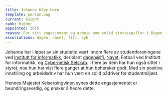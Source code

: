 ```yaml
---
title: Johanne Håøy Horn
template: person.pug
current: knight
rank: Ridder
appointed: 2015
reason: For sitt engasjement og arbeid som solid støttespiller i Dagen og Navet tildeles Johanne Håøy Horn graden Ridder av Hennes Majestet Keiserpingvinen den Fornemmes orden.
associations: dagen, navet, fifi, cyb
---
```


Johanne har i løpet av sin studietid vært innom flere av studentforeningene ved [Institutt for informatikk](http://ifi.uio.no/), deriblant [dagen@ifi](http://www.dagenatifi.no/), [Navet](http://navet.ifi.uio.no/), Fotball ved Institutt for informatikk, og [Cybernetisk Selskab](http://cyb.no). I flere av dem har hun også sittet i styret, noe hun har vist flere ganger at hun behersker godt. Med sin positive innstilling og arbeidsdriv har hun vært en solid pådriver for studentmiljøet.

Hennes Majestet Keiserpingvinen synes dette engasjementet er beundringsverdig, og ønsker å hedre dette.